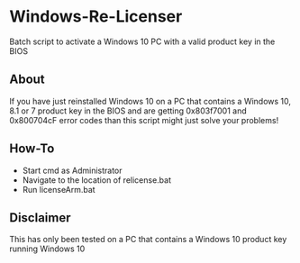# Windows-Re-Licenser
Batch script to activate a Windows 10 PC with a valid product key in the BIOS

## About
If you have just reinstalled Windows 10 on a PC that contains a Windows 10, 8.1 or 7 product key in the BIOS and are getting
0x803f7001 and 0x800704cF error codes than this script might just solve your problems!

## How-To
* Start cmd as Administrator
* Navigate to the location of relicense.bat
* Run licenseArm.bat

## Disclaimer
This has only been tested on a PC that contains a Windows 10 product key running Windows 10


